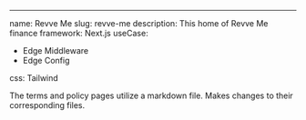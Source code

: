 ---

name: Revve Me
slug: revve-me
description: This home of Revve Me finance
framework: Next.js
useCase:

- Edge Middleware
- Edge Config

css: Tailwind


The terms and policy pages utilize a markdown file. Makes changes to their corresponding files.
